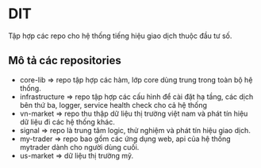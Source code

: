 # DIT

Tập hợp các repo cho hệ thống tiếng hiệu giao dịch thuộc đầu tư số.

## Mô tả các repositories

- core-lib => repo tập hợp các hàm, lớp core dùng trung trong toàn bộ hệ thống.
- infrastructure => repo tập hợp các cấu hình để cài đặt hạ tầng, các dịch bên thứ ba, logger, service health check cho cả hệ thống
- vn-market => repo thu thập dữ liệu thị trường việt nam và phát tín hiệu dữ liệu đi các hệ thống khác.
- signal => repo là trung tâm logic, thử nghiệm và phát tín hiệu giao dịch.
- my-trader => repo bao gồm các ứng dụng web, api của hệ thống mytrader dành cho người dùng cuối.
- us-market => dữ liệu thị trường mỹ.
